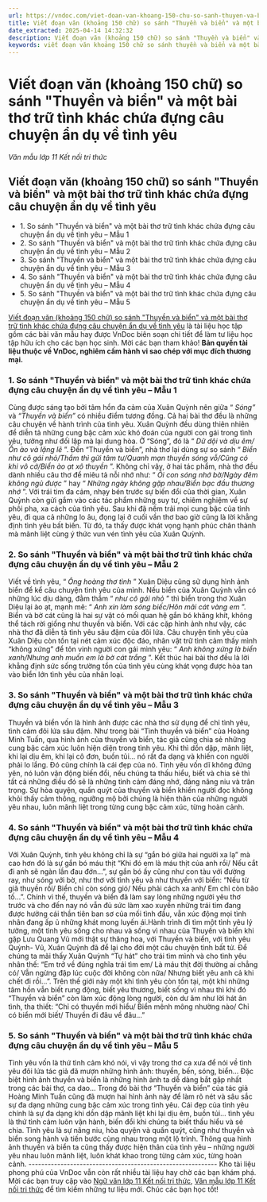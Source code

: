 ```yaml
---
url: https://vndoc.com/viet-doan-van-khoang-150-chu-so-sanh-thuyen-va-bien-va-mot-bai-tho-tru-tinh-khac-chua-dung-cau-chuyen-an-du-ve-tinh-yeu-300453
title: Viết đoạn văn (khoảng 150 chữ) so sánh "Thuyền và biển" và một bài thơ trữ tình khác chứa đựng câu chuyện ẩn dụ về tình yêu - Văn mẫu lớp 11 Kết nối tri thức - VnDoc.com
date_extracted: 2025-04-14 14:32:32
description: Viết đoạn văn (khoảng 150 chữ) so sánh "Thuyền và biển" và một bài thơ trữ tình khác chứa đựng câu chuyện ẩn dụ về tình yêu là tài liệu học tập gồm các bài văn mẫu hay được VnDoc biên soạn chi tiết để làm tư liệu học tập hữu ích cho các bạn học sinh
keywords: viết đoạn văn khoảng 150 chữ so sánh thuyền và biển và một bài thơ trữ tình khác chứa đựng câu chuyện ẩn dụ về tình yêu,tìm đọc thêm một bài thơ trữ tình chứa đựng câu chuyện ẩn dụ về tình yêu gần gũi với thuyền và biển,so sánh thuyền và biển,câu chuyện tình yêu trong thuyền và biển
---
```


# Viết đoạn văn \(khoảng 150 chữ\) so sánh "Thuyền và biển" và một bài thơ trữ tình khác chứa đựng câu chuyện ẩn dụ về tình yêu
 _Văn mẫu lớp 11 Kết nối tri thức_
## Viết đoạn văn \(khoảng 150 chữ\) so sánh "Thuyền và biển" và một bài thơ trữ tình khác chứa đựng câu chuyện ẩn dụ về tình yêu
  * 1\. So sánh "Thuyền và biển" và một bài thơ trữ tình khác chứa đựng câu chuyện ẩn dụ về tình yêu – Mẫu 1
  * 2\. So sánh "Thuyền và biển" và một bài thơ trữ tình khác chứa đựng câu chuyện ẩn dụ về tình yêu – Mẫu 2
  * 3\. So sánh "Thuyền và biển" và một bài thơ trữ tình khác chứa đựng câu chuyện ẩn dụ về tình yêu – Mẫu 3
  * 4\. So sánh "Thuyền và biển" và một bài thơ trữ tình khác chứa đựng câu chuyện ẩn dụ về tình yêu – Mẫu 4
  * 5\. So sánh "Thuyền và biển" và một bài thơ trữ tình khác chứa đựng câu chuyện ẩn dụ về tình yêu – Mẫu 5

[Viết đoạn văn \(khoảng 150 chữ\) so sánh "Thuyền và biển" và một bài thơ trữ tình khác chứa đựng câu chuyện ẩn dụ về tình yêu](<https://vndoc.com/viet-doan-van-khoang-150-chu-so-sanh-thuyen-va-bien-va-mot-bai-tho-tru-tinh-khac-chua-dung-cau-chuyen-an-du-ve-tinh-yeu-300453>) là tài liệu học tập gồm các bài văn mẫu hay được VnDoc biên soạn chi tiết để làm tư liệu học tập hữu ích cho các bạn học sinh. Mời các bạn tham khảo\!
**Bản quyền tài liệu thuộc về VnDoc, nghiêm cấm hành vi sao chép với mục đích thương mại.**
### 1\. So sánh "Thuyền và biển" và một bài thơ trữ tình khác chứa đựng câu chuyện ẩn dụ về tình yêu – Mẫu 1
Cùng được sáng tạo bởi tâm hồn đa cảm của Xuân Quỳnh nên giữa “ _Sóng”_ và _“Thuyền và biển”_ có nhiều điểm tương đồng. Cả hai bài thơ đều là những câu chuyện về hành trình của tình yêu. Xuân Quỳnh đều dùng thiên nhiên để diễn tả những cung bậc cảm xúc khó đoán của người con gái trong tình yêu, tưởng như đối lập mà lại dung hòa. Ở “Sóng”, đó là “ _Dữ dội và dịu êm/Ồn ào và lặng lẽ_ ”. Đến “Thuyền và biển”, nhà thơ lại dùng sự so sánh “ _Biển như cô gái nhỏ/Thầm thì gửi tâm tư/Quanh mạn thuyền sóng vỗ/Cũng có khi vô cớ/Biển ào ạt xô thuyền_ ”. Không chỉ vậy, ở hai tác phẩm, nhà thơ đều dành nhiều câu thơ để miêu tả nỗi nhớ như: “ _Ôi con sóng nhớ bờ/Ngày đêm không ngủ được_ ” hay “ _Những ngày không gặp nhau/Biển bạc đầu thương nhớ_ ”. Với trái tim đa cảm, nhạy bén trước sự biến đổi của thời gian, Xuân Quỳnh còn gửi gắm vào các tác phẩm những suy tư, chiêm nghiệm về sự phôi pha, xa cách của tình yêu. Sau khi đã nếm trải mọi cung bậc của tình yêu, đi qua cả những lo âu, đọng lại ở cuối vần thơ bao giờ cũng là lời khẳng định tình yêu bất biến. Từ đó, ta thấy được khát vọng hạnh phúc chân thành mà mãnh liệt cùng ý thức vun vén tình yêu của Xuân Quỳnh.
### 2\. So sánh "Thuyền và biển" và một bài thơ trữ tình khác chứa đựng câu chuyện ẩn dụ về tình yêu – Mẫu 2
Viết về tình yêu, “ _Ông hoàng thơ tình_ ” Xuân Diệu cũng sử dụng hình ảnh biển để kể câu chuyện tình yêu của mình. Nếu biển của Xuân Quỳnh vẫn có những lúc dịu dàng, đằm thắm “ _như cô gái nhỏ_ ” thì biển trong thơ Xuân Diệu lại ào ạt, mạnh mẽ: “ _Anh xin làm sóng biếc/Hôn mãi cát vàng em_ ”. Biển và bờ cát cũng là hai sự vật có mối quan hệ gắn bó khăng khít, không thể tách rời giống như thuyền và biển. Với các cặp hình ảnh như vậy, các nhà thơ đã diễn tả tình yêu sâu đậm của đôi lứa. Câu chuyện tình yêu của Xuân Diệu còn tồn tại nét cảm xúc độc đáo, nhân vật trữ tình cảm thấy mình “không xứng” để tôn vinh người con gái mình yêu: “ _Anh không xứng là biển xanh/Nhưng anh muốn em là bờ cát trắng_ ”. Kết thúc hai bài thơ đều là lời khẳng định sức sống trường tồn của tình yêu cùng khát vọng được hòa tan vào biển lớn tình yêu của nhân loại.
### 3\. So sánh "Thuyền và biển" và một bài thơ trữ tình khác chứa đựng câu chuyện ẩn dụ về tình yêu – Mẫu 3
Thuyền và biển vốn là hình ảnh được các nhà thơ sử dụng để chỉ tình yêu, tình cảm đôi lứa sâu đậm. Như trong bài “Tình thuyền và biển” của Hoàng Minh Tuấn, qua hình ảnh của thuyền và biển, tác giả cũng chia sẻ những cung bậc cảm xúc luôn hiện diện trong tình yêu. Khi thì dồn dập, mãnh liệt, khi lại dịu êm, khi lại cô đơn, buồn tủi… nó rất đa dạng và khiến con người phải lo lắng. Đó cũng chính là cái đẹp của nó. Tình yêu vốn dĩ không đứng yên, nó luôn vận động biến đổi, nếu chúng ta thấu hiểu, biết và chia sẻ thì tất cả những điều đó sẽ là những tình cảm đáng nhớ, đáng nâng niu và trân trọng. Sự hòa quyện, quấn quýt của thuyền và biển khiến người đọc không khỏi thấy cảm thông, ngưỡng mộ bởi chúng là hiện thân của những người yêu nhau, luôn mãnh liệt trong từng cung bậc cảm xúc, từng hoàn cảnh.
### 4\. So sánh "Thuyền và biển" và một bài thơ trữ tình khác chứa đựng câu chuyện ẩn dụ về tình yêu – Mẫu 4
Với Xuân Quỳnh, tình yêu không chỉ là sự “gắn bó giữa hai người xa lạ” mà cao hơn đó là sự gắn bó máu thịt “Khi đó em là máu thịt của anh rồi/ Nếu cắt đi anh sẽ ngàn lần đau đớn...”, sự gắn bó ấy cũng như con tàu với đường ray, như sóng với bờ, như thơ với tình yêu và như thuyền với biển: “Nếu từ giã thuyền rồi/ Biển chỉ còn sóng gió/ Nếu phải cách xa anh/ Em chỉ còn bão tố...”. Chính vì thế, thuyền và biển đã làm say lòng những người yêu thơ trước và cho đến nay nó vẫn đủ sức làm xao xuyến những trái tim đang được hưởng cái thần tiên ban sơ của mối tình đầu, vẫn xúc động mọi tình nhân đang ấp ủ những khát mong luyến ái.Hành trình đi tìm một tình yêu lý tưởng, một tình yêu sống cho nhau và sống vì nhau của Thuyền và biển khi gặp Lưu Quang Vũ mới thật sự thăng hoa, với Thuyền và biển, với tình yêu Quỳnh- Vũ, Xuân Quỳnh đã để lại cho đời một câu chuyện tình bất tử. Để chúng ta mãi thấy Xuân Quỳnh “Tự hát” cho trái tìm mình và cho tình yêu nhân thế: “Em trở về đúng nghĩa trái tìm em/ Là máu thịt đời thường ai chẳng có/ Vẫn ngừng đập lúc cuộc đời không còn nữa/ Nhưng biết yêu anh cả khi chết đi rồi...”. Trên thế giới này một khi tình yêu còn tồn tại, một khi những tâm hồn vẫn biết rung động, biết yêu thương, biết sống vì nhau thì khi đó “Thuyền và biển” còn làm xúc động lòng người, còn dư âm như lời hát ân tình, tha thiết: “Chỉ có thuyền mới hiểu/ Biển mênh mông nhường nào/ Chỉ có biển mới biết/ Thuyền đi đâu về đâu...”
### 5\. So sánh "Thuyền và biển" và một bài thơ trữ tình khác chứa đựng câu chuyện ẩn dụ về tình yêu – Mẫu 5
Tình yêu vốn là thứ tình cảm khó nói, vì vậy trong thơ ca xưa để nói về tình yêu đôi lứa tác giả đã mượn những hình ảnh: thuyền, bến, sóng, biển… Đặc biệt hình ảnh thuyền và biển là những hình ảnh ta dễ dàng bắt gặp nhất trong các bài thơ, ca dao… Trong đó bài thơ “Thuyền và biển” của tác giả Hoàng Minh Tuấn cũng đã mượn hai hình ảnh này để làm rõ nét và sâu sắc sự đa dạng những cung bậc cảm xúc trong tình yêu. Cái đẹp của tình yêu chính là sự đa dạng khi dồn dập mãnh liệt khi lại dịu êm, buồn tủi… tình yêu là thứ tình cảm luôn vận hành, biến đổi khi chúng ta biết thấu hiểu và sẻ chia. Tình yêu là sự nâng niu, hòa quyện và quấn quýt, cũng như thuyền và biển song hành và tiến bước cùng nhau trong một lộ trình. Thông qua hình ảnh thuyền và biển ta cũng thấy được hiện thân của tình yêu – những người yêu nhau luôn mãnh liệt, luôn khát khao trong từng cảm xúc, từng hoàn cảnh.
\-----------------------------------------------------------
Kho tài liệu phong phú của VnDoc vẫn còn rất nhiều tài liệu hay chờ các bạn khám phá. Mời các bạn truy cập vào [Ngữ văn lớp 11 Kết nối tri thức](<https://vndoc.com/ngu-van-11-ket-noi-tri-thuc>), [Văn mẫu lớp 11 Kết nối tri thức](<https://vndoc.com/van-mau-lop11>) để tìm kiếm những tư liệu mới. Chúc các bạn học tốt\!
